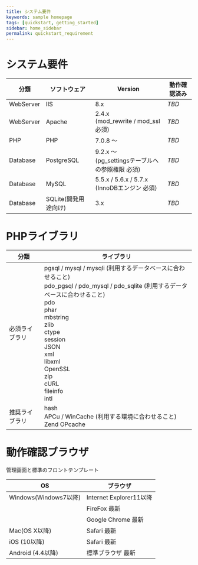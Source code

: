 ```yaml
---
title: システム要件
keywords: sample homepage
tags: [quickstart, getting_started]
sidebar: home_sidebar
permalink: quickstart_requirement
---
```



# システム要件

| 分類 | ソフトウェア|Version|動作確認済み|
|---|-------|---|-------|
|WebServer|IIS | 8.x |*TBD*|
|WebServer|Apache |2.4.x <br> (mod_rewrite / mod_ssl 必須) |*TBD*|
|PHP | PHP | 7.0.8 〜 |*TBD*|
|Database|PostgreSQL| 9.2.x 〜 <br> (pg_settingsテーブルへの参照権限 必須) |*TBD*|
|Database|MySQL|5.5.x / 5.6.x / 5.7.x <br> (InnoDBエンジン 必須) |*TBD*|
|Database|SQLite(開発用途向け) |3.x |*TBD*|

# PHPライブラリ

| 分類 | ライブラリ|
|---|---|
|必須ライブラリ|pgsql / mysql / mysqli (利用するデータベースに合わせること) <br> pdo_pgsql / pdo_mysql / pdo_sqlite (利用するデータベースに合わせること) <br> pdo <br> phar <br> mbstring <br> zlib <br> ctype <br> session <br> JSON <br> xml <br> libxml <br> OpenSSL <br> zip <br> cURL <br> fileinfo <br> intl |
|推奨ライブラリ|hash <br> APCu / WinCache (利用する環境に合わせること) <br> Zend OPcache |

# 動作確認ブラウザ

管理画面と標準のフロントテンプレート

| OS | ブラウザ|
|---|-------|
|Windows(Windows7以降) | Internet Explorer11以降|
||FireFox 最新 |
||Google Chrome 最新 |
|Mac(OS X以降)|Safari 最新|
|iOS (10以降)|Safari 最新|
|Android (4.4以降)| 標準ブラウザ 最新|
